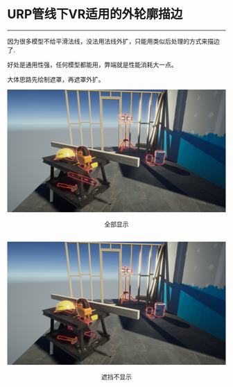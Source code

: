 # URP管线下VR适用的外轮廓描边
- - - -
因为很多模型不给平滑法线，没法用法线外扩，只能用类似后处理的方式来描边了.

好处是通用性强，任何模型都能用，弊端就是性能消耗大一点。

大体思路先绘制遮罩，再遮罩外扩。

![全部显示](/All.png)
<div style="text-align: center;"> 全部显示 </div>
<br>

![遮挡不显示](/Hide.png)
<div style="text-align: center;"> 遮挡不显示 </div>